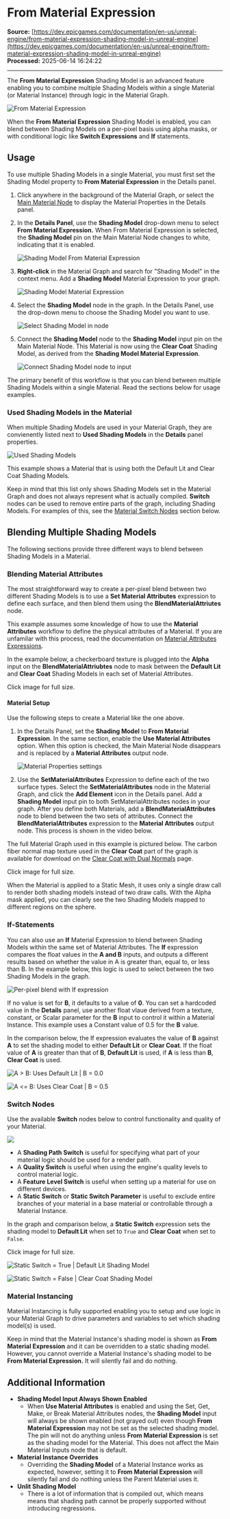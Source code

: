 # From Material Expression

**Source:** [https://dev.epicgames.com/documentation/en-us/unreal-engine/from-material-expression-shading-model-in-unreal-engine](https://dev.epicgames.com/documentation/en-us/unreal-engine/from-material-expression-shading-model-in-unreal-engine)  
**Processed:** 2025-06-14 16:24:22

---

The **From Material Expression** Shading Model is an advanced feature enabling you to combine multiple Shading Models within a single Material (or Material Instance) through logic in the Material Graph.

![From Material Expression](https://d1iv7db44yhgxn.cloudfront.net/documentation/images/edea5490-4370-4e01-9663-df8beee5fda7/lead-image.png)

When the **From Material Expression** Shading Model is enabled, you can blend between Shading Models on a per-pixel basis using alpha masks, or with conditional logic like **Switch Expressions** and **If** statements.

## Usage

To use multiple Shading Models in a single Material, you must first set the Shading Model property to **From Material Expression** in the Details panel.

1.  Click anywhere in the background of the Material Graph, or select the [Main Material Node](/documentation/en-us/unreal-engine/using-the-main-material-node-in-unreal-engine) to display the Material Properties in the Details panel.
    
2.  In the **Details Panel**, use the **Shading Model** drop-down menu to select **From Material Expression.** When From Material Expression is selected, the **Shading Model** pin on the Main Material Node changes to white, indicating that it is enabled.
    
    ![Shading Model From Material Expression](https://d1iv7db44yhgxn.cloudfront.net/documentation/images/2699a05c-5fad-4506-8d9c-bc58274c89f0/shading-model-pin.png)
3.  **Right-click** in the Material Graph and search for "Shading Model" in the context menu. Add a **Shading Model** Material Expression to your graph.
    
    ![Shading Model Material Expression](https://d1iv7db44yhgxn.cloudfront.net/documentation/images/358f7964-4893-4ce6-8ba7-2052d0f5ca84/shading-model-node.png)
4.  Select the **Shading Model** node in the graph. In the Details Panel, use the drop-down menu to choose the Shading Model you want to use.
    
    ![Select Shading Model in node](https://d1iv7db44yhgxn.cloudfront.net/documentation/images/1bf8a953-cc0d-48cf-942d-4dda923cfd5f/select-new-shading-model.png)
5.  Connect the **Shading Model** node to the **Shading Model** input pin on the Main Material Node. This Material is now using the **Clear Coat** Shading Model, as derived from the **Shading Model Material Expression**.
    
    ![Connect Shading Model node to input](https://d1iv7db44yhgxn.cloudfront.net/documentation/images/3a2235de-8a4a-4f7f-b69f-4ec428410983/shading-model-connected.png)

The primary benefit of this workflow is that you can blend between multiple Shading Models within a single Material. Read the sections below for usage examples.

### Used Shading Models in the Material

When multiple Shading Models are used in your Material Graph, they are convienently listed next to **Used Shading Models** in the **Details** panel properties.

![Used Shading Models](https://d1iv7db44yhgxn.cloudfront.net/documentation/images/89883767-877d-4509-9cf4-42b2da58bb98/used-shading-models.png)

This example shows a Material that is using both the Default Lit and Clear Coat Shading Models.

Keep in mind that this list only shows Shading Models set in the Material Graph and does not always represent what is actually compiled. **Switch** nodes can be used to remove entire parts of the graph, including Shading Models. For examples of this, see the [Material Switch Nodes](/documentation/en-us/unreal-engine/from-material-expression-shading-model-in-unreal-engine#switchnodes) section below.

## Blending Multiple Shading Models

The following sections provide three different ways to blend between Shading Models in a Material.

### Blending Material Attributes

The most straightforward way to create a per-pixel blend between two different Shading Models is to use a **Set Material Attributes** expression to define each surface, and then blend them using the **BlendMaterialAttriutes** node.

This example assumes some knowledge of how to use the **Material Attributes** workflow to define the physical attributes of a Material. If you are unfamilar with this process, read the documentation on [Material Attributes Expressions](/documentation/en-us/unreal-engine/material-attributes-expressions-in-unreal-engine).

In the example below, a checkerboard texture is plugged into the **Alpha** input on the **BlendMaterialAttriubtes** node to mask between the **Default Lit** and **Clear Coat** Shading Models in each set of Material Attributes.

Click image for full size.

#### Material Setup

Use the following steps to create a Material like the one above.

1.  In the Details Panel, set the **Shading Model** to **From Material Expression**. In the same section, enable the **Use Material Attributes** option. When this option is checked, the Main Material Node disappears and is replaced by a **Material Attributes** output node.
    
    ![Material Properties settings](https://d1iv7db44yhgxn.cloudfront.net/documentation/images/8de75c92-dbd4-407c-8200-19a4f451fa24/material-properties.png)
2.  Use the **SetMaterialAttributes** Expression to define each of the two surface types. Select the **SetMaterialAttributes** node in the Material Graph, and click the **Add Element** icon in the Details panel. Add a **Shading Model** input pin to both SetMaterialAttributes nodes in your graph. After you define both Materials, add a **BlendMaterialAttributes** node to blend between the two sets of attributes. Connect the **BlendMaterialAttributes** expression to the **Material Attributes** output node. This process is shown in the video below.
    

The full Material Graph used in this example is pictured below. The carbon fiber normal map texture used in the **Clear Coat** part of the graph is available for download on the [Clear Coat with Dual Normals](/documentation/en-us/unreal-engine/using-dual-normals-with-clear-coat-in-unreal-engine) page.

Click image for full size.

When the Material is applied to a Static Mesh, it uses only a single draw call to render both shading models instead of two draw calls. With the Alpha mask applied, you can clearly see the two Shading Models mapped to different regions on the sphere.

### If-Statements

You can also use an **If** Material Expression to blend between Shading Models within the same set of Material Attributes. The **If** expression compares the float values in the **A and B** inputs, and outputs a different results based on whether the value in A is greater than, equal to, or less than B. In the example below, this logic is used to select between the two Shading Models in the graph.

![Per-pixel blend with If expression](https://d1iv7db44yhgxn.cloudfront.net/documentation/images/0729f1b8-493f-4d6e-a6ad-ac2aafd88aba/shading-model-if-blend.png)

If no value is set for **B**, it defaults to a value of **0**. You can set a hardcoded value in the **Details** panel, use another float vlaue derived from a texture, constant, or Scalar parameter for the **B** input to control it within a Material Instance. This example uses a Constant value of 0.5 for the **B** value.

In the comparison below, the If expression evaluates the value of **B** against **A** to set the shading model to either **Default Lit** or **Clear Coat**. If the float value of **A** is greater than that of **B**, **Default Lit** is used, if **A** is less than **B**, **Clear Coat** is used.

![A > B: Uses Default Lit | B = 0.0](https://d1iv7db44yhgxn.cloudfront.net/documentation/images/826c3fdb-3680-4e74-90d5-9e9883155f1b/perpixel_if_a.png)

![A <= B: Uses Clear Coat | B = 0.5](https://d1iv7db44yhgxn.cloudfront.net/documentation/images/cf52666e-9a9a-495d-81a5-0087a7a47576/perpixel_if_b.png)

### Switch Nodes

Use the available **Switch** nodes below to control functionality and quality of your Material.

![](https://d1iv7db44yhgxn.cloudfront.net/documentation/images/543679d7-c286-4755-a95f-81979ffe8f36/mat_switches.png)

-   A **Shading Path Switch** is useful for specifying what part of your material logic should be used for a render path.
-   A **Quality Switch** is useful when using the engine's quality levels to control material logic.
-   A **Feature Level Switch** is useful when setting up a material for use on different devices.
-   A **Static Switch** or **Static Switch Parameter** is useful to exclude entire branches of your material in a base material or controllable through a Material Instance.

In the graph and comparison below, a **Static Switch** expression sets the shading model to **Default Lit** when set to `True` and **Clear Coat** when set to `False`.

Click image for full size.

![Static Switch = True | Default Lit Shading Model](https://d1iv7db44yhgxn.cloudfront.net/documentation/images/c18eab7c-4cf2-4768-a980-684f9ede971a/staticswitch_truea.png)

![Static Switch = False | Clear Coat Shading Model](https://d1iv7db44yhgxn.cloudfront.net/documentation/images/11950776-9af9-4871-bfca-d7965e169be1/staticswitch_falsea.png)

### Material Instancing

Material Instancing is fully supported enabling you to setup and use logic in your Material Graph to drive parameters and variables to set which shading model(s) is used.

Keep in mind that the Material Instance's shading model is shown as **From Material Expression** and it can be overridden to a static shading model. However, you cannot override a Material Instance's shading model to be **From Material Expression.** It will silently fail and do nothing.

## Additional Information

-   **Shading Model Input Always Shown Enabled**
    -   When **Use Material Attributes** is enabled and using the Set, Get, Make, or Break Material Attributes nodes, the **Shading Model** input will always be shown enabled (not grayed out) even though **From Material Expression** may not be set as the selected shading model. The pin will not do anything unless **From Material Expression** is set as the shading model for the Material. This does not affect the Main Material Inputs node that is default.
-   **Material Instance Overrides**
    -   Overriding the **Shading Model** of a Material Instance works as expected, however, setting it to **From Material Expression** will silently fail and do nothing unless the Parent Material uses it.
-   **Unlit Shading Model**
    -   There is a lot of information that is compiled out, which means means that shading path cannot be properly supported without introducing regressions.